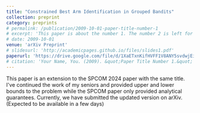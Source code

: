 ```yaml
---
title: "Constrained Best Arm Identification in Grouped Bandits"
collection: preprint
category: preprints
# permalink: /publication/2009-10-01-paper-title-number-1
# excerpt: 'This paper is about the number 1. The number 2 is left for future work.'
# date: 2009-10-01
venue: 'arXiv Preprint'
# slidesurl: 'http://academicpages.github.io/files/slides1.pdf'
paperurl: 'https://drive.google.com/file/d/1XaETxnKifHVFF1V8ANY5svdwjEiyddL_/view?usp=sharing'
# citation: 'Your Name, You. (2009). &quot;Paper Title Number 1.&quot; <i>Journal 1</i>. 1(1).'
---
```

This paper is an extension to the SPCOM 2024 paper with the same title. I've continued the work of my seniors and provided upper and lower bounds to the problem while the SPCOM paper only provided analytical guarantees. Currently, we have submitted the updated version on arXiv. (Expected to be available in a few days)